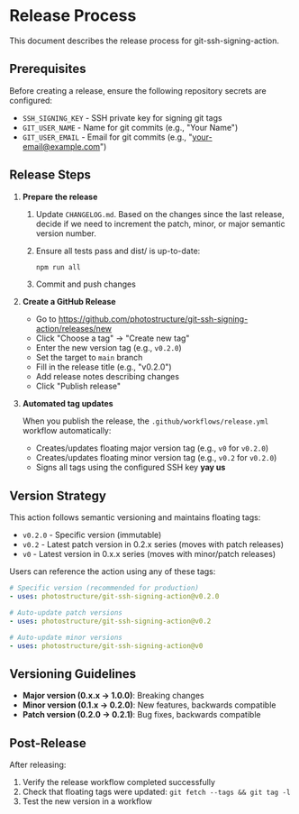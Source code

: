 # Release Process

This document describes the release process for git-ssh-signing-action.

## Prerequisites

Before creating a release, ensure the following repository secrets are configured:

- `SSH_SIGNING_KEY` - SSH private key for signing git tags
- `GIT_USER_NAME` - Name for git commits (e.g., "Your Name")
- `GIT_USER_EMAIL` - Email for git commits (e.g., "your-email@example.com")

## Release Steps

1. **Prepare the release**

   1. Update `CHANGELOG.md`. Based on the changes since the last release, decide if we need to increment the patch, minor, or major semantic version number.

   2. Ensure all tests pass and dist/ is up-to-date:

      ```sh
      npm run all
      ```

   3. Commit and push changes

2. **Create a GitHub Release**

   - Go to https://github.com/photostructure/git-ssh-signing-action/releases/new
   - Click "Choose a tag" → "Create new tag"
   - Enter the new version tag (e.g., `v0.2.0`)
   - Set the target to `main` branch
   - Fill in the release title (e.g., "v0.2.0")
   - Add release notes describing changes
   - Click "Publish release"

3. **Automated tag updates**

   When you publish the release, the `.github/workflows/release.yml` workflow automatically:

   - Creates/updates floating major version tag (e.g., `v0` for `v0.2.0`)
   - Creates/updates floating minor version tag (e.g., `v0.2` for `v0.2.0`)
   - Signs all tags using the configured SSH key **yay us**

## Version Strategy

This action follows semantic versioning and maintains floating tags:

- `v0.2.0` - Specific version (immutable)
- `v0.2` - Latest patch version in 0.2.x series (moves with patch releases)
- `v0` - Latest version in 0.x.x series (moves with minor/patch releases)

Users can reference the action using any of these tags:

```yaml
# Specific version (recommended for production)
- uses: photostructure/git-ssh-signing-action@v0.2.0

# Auto-update patch versions
- uses: photostructure/git-ssh-signing-action@v0.2

# Auto-update minor versions
- uses: photostructure/git-ssh-signing-action@v0
```

## Versioning Guidelines

- **Major version (0.x.x → 1.0.0)**: Breaking changes
- **Minor version (0.1.x → 0.2.0)**: New features, backwards compatible
- **Patch version (0.2.0 → 0.2.1)**: Bug fixes, backwards compatible

## Post-Release

After releasing:

1. Verify the release workflow completed successfully
2. Check that floating tags were updated: `git fetch --tags && git tag -l`
3. Test the new version in a workflow
